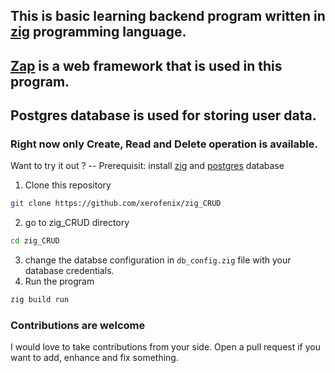 ## This is basic learning backend program written in [zig](https://ziglang.org) programming language.

## [Zap](https://zigzap.org) is a web framework that is used in this program.

## Postgres database is used for storing user data.

### Right now only Create, Read and Delete operation is available.

Want to try it out ?
-- Prerequisit:
install [zig](https://ziglang.org) and [postgres](https://postgresql.org) database

1. Clone this repository
```bash
git clone https://github.com/xerofenix/zig_CRUD
```
2. go to zig_CRUD directory
```bash
cd zig_CRUD
```
3. change the databse configuration in `db_config.zig` file with your database credentials.
4. Run the program
```bash
zig build run
```
### Contributions are welcome
I would love to take contributions from your side. Open a pull request if you want to add, enhance and fix something.
